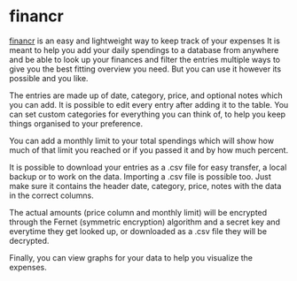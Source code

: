 # financr

[financr](https://financronline.de) is an easy and lightweight way to keep track of your expenses
It is meant to help you add your daily spendings to a database from anywhere and be able to look up your finances and filter the entries multiple ways to give you the best fitting overview you need. But you can use it however its possible and you like.

The entries are made up of date, category, price, and optional notes which you can add. It is possible to edit every entry after adding it to the table. You can set custom categories for everything you can think of, to help you keep things organised to your preference.

You can add a monthly limit to your total spendings which will show how much of that limit you reached or if you passed it and by how much percent.

It is possible to download your entries as a .csv file for easy transfer, a local backup or to work on the data. Importing a .csv file is possible too. Just make sure it contains the header date, category, price, notes with the data in the correct columns.

The actual amounts (price column and monthly limit) will be encrypted through the Fernet (symmetric encryption) algorithm and a secret key and everytime they get looked up, or downloaded as a .csv file they will be decrypted.

Finally, you can view graphs for your data to help you visualize the expenses.
